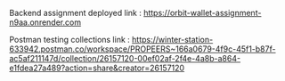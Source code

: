 Backend assignment deployed link : https://orbit-wallet-assignment-n9aa.onrender.com

Postman testing collections link : https://winter-station-633942.postman.co/workspace/PROPEERS~166a0679-4f9c-45f1-b87f-ac5af211147d/collection/26157120-00ef02af-2f4e-4a8b-a864-e1fdea27a489?action=share&creator=26157120

